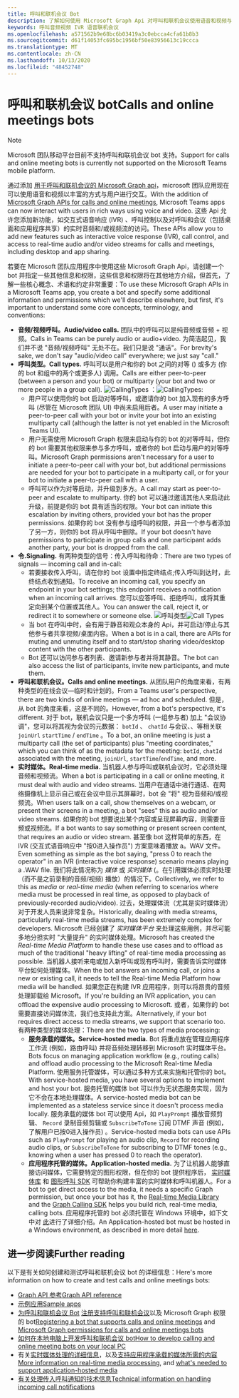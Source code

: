 ```yaml
---
title: 呼叫和联机会议 Bot
description: 了解如何使用 Microsoft Graph Api 对呼叫和联机会议使用语音和视频与用户进行交互。
keywords: 呼叫音频视频 IVR 语音联机会议
ms.openlocfilehash: a571562b9e68bc6b03419a3c0ebcca4cfa61b8b3
ms.sourcegitcommit: d61f14053fc695bc1956bf50e83956613c19ccca
ms.translationtype: MT
ms.contentlocale: zh-CN
ms.lasthandoff: 10/13/2020
ms.locfileid: "48452748"
---
```

# <a name="calls-and-online-meetings-bots"></a><span data-ttu-id="e6bb3-104">呼叫和联机会议 bot</span><span class="sxs-lookup"><span data-stu-id="e6bb3-104">Calls and online meetings bots</span></span>

> [!NOTE]
> <span data-ttu-id="e6bb3-105">Microsoft 团队移动平台目前不支持呼叫和联机会议 bot 支持。</span><span class="sxs-lookup"><span data-stu-id="e6bb3-105">Support for calls and online meeting bots is currently not supported on the Microsoft Teams mobile platform.</span></span> 

<span data-ttu-id="e6bb3-106">通过添加 [用于呼叫和联机会议的 Microsoft Graph api](/graph/api/resources/communications-api-overview?view=graph-rest-beta&preserve-view=true)，microsoft 团队应用现在可以使用语音和视频以丰富的方式与用户进行交互。</span><span class="sxs-lookup"><span data-stu-id="e6bb3-106">With the addition of [Microsoft Graph APIs for calls and online meetings](/graph/api/resources/communications-api-overview?view=graph-rest-beta&preserve-view=true), Microsoft Teams apps can now interact with users in rich ways using voice and video.</span></span> <span data-ttu-id="e6bb3-107">这些 Api 允许您添加新功能，如交互式语音响应 (IVR) 、呼叫控制以及对呼叫和会议（包括桌面和应用程序共享）的实时音频和/或视频流的访问。</span><span class="sxs-lookup"><span data-stu-id="e6bb3-107">These APIs allow you to add new features such as interactive voice response (IVR), call control, and access to real-time audio and/or video streams for calls and meetings, including desktop and app sharing.</span></span>

<span data-ttu-id="e6bb3-108">若要在 Microsoft 团队应用程序中使用这些 Microsoft Graph Api，请创建一个 bot 并指定一些其他信息和权限，这些信息和权限将在其他地方介绍，但首先，了解一些核心概念、术语和约定非常重要：</span><span class="sxs-lookup"><span data-stu-id="e6bb3-108">To use these Microsoft Graph APIs in a Microsoft Teams app, you create a bot and specify some additional information and permissions which we'll describe elsewhere, but first, it's important to understand some core concepts, terminology, and conventions:</span></span>

* <span data-ttu-id="e6bb3-109">**音频/视频呼叫。**</span><span class="sxs-lookup"><span data-stu-id="e6bb3-109">**Audio/video calls.**</span></span> <span data-ttu-id="e6bb3-110">团队中的呼叫可以是纯音频或音频 + 视频。</span><span class="sxs-lookup"><span data-stu-id="e6bb3-110">Calls in Teams can be purely audio or audio+video.</span></span> <span data-ttu-id="e6bb3-111">为简洁起见，我们并不说 "音频/视频呼叫" 无处不在。我们只是说 "通话"。</span><span class="sxs-lookup"><span data-stu-id="e6bb3-111">For brevity's sake, we don't say "audio/video call" everywhere; we just say "call."</span></span>
* <span data-ttu-id="e6bb3-112">**呼叫类型。**</span><span class="sxs-lookup"><span data-stu-id="e6bb3-112">**Call types.**</span></span> <span data-ttu-id="e6bb3-113">呼叫可以是用户和你的 bot 之间的对等 () 或多方 (你的 bot 和组中的两个或更多人) 调用。</span><span class="sxs-lookup"><span data-stu-id="e6bb3-113">Calls are either peer-to-peer (between a person and your bot) or multiparty (your bot and two or more people in a group call).</span></span>
  <span data-ttu-id="e6bb3-114">![CallingTypes ](~/assets/images/calls-and-meetings/call-types.png) ：</span><span class="sxs-lookup"><span data-stu-id="e6bb3-114">![CallingTypes](~/assets/images/calls-and-meetings/call-types.png):</span></span>
  * <span data-ttu-id="e6bb3-115">用户可以使用你的 bot 启动对等呼叫，或邀请你的 bot 加入现有的多方呼叫 (尽管在 Microsoft 团队 UI) 中尚未启用后者。</span><span class="sxs-lookup"><span data-stu-id="e6bb3-115">A user may initiate a peer-to-peer call with your bot or invite your bot into an existing multiparty call (although the latter is not yet enabled in the Microsoft Teams UI).</span></span>
  * <span data-ttu-id="e6bb3-116">用户无需使用 Microsoft Graph 权限来启动与你的 bot 的对等呼叫，但你的 bot 需要其他权限来参与多方呼叫，或者你的 bot 启动与用户的对等呼叫。</span><span class="sxs-lookup"><span data-stu-id="e6bb3-116">Microsoft Graph permissions aren't necessary for a user to initiate a peer-to-peer call with your bot, but additional permissions are needed for your bot to participate in a multiparty call, or for your bot to initiate a peer-to-peer call with a user.</span></span>
  * <span data-ttu-id="e6bb3-117">呼叫可以作为对等启动，并升级到多方。</span><span class="sxs-lookup"><span data-stu-id="e6bb3-117">A call may start as peer-to-peer and escalate to multiparty.</span></span> <span data-ttu-id="e6bb3-118">你的 bot 可以通过邀请其他人来启动此升级，前提是你的 bot 具有适当的权限。</span><span class="sxs-lookup"><span data-stu-id="e6bb3-118">Your bot can initiate this escalation by inviting others, provided your bot has the proper permissions.</span></span> <span data-ttu-id="e6bb3-119">如果你的 bot 没有参与组呼叫的权限，并且一个参与者添加了另一方，则你的 bot 将从呼叫中删除。</span><span class="sxs-lookup"><span data-stu-id="e6bb3-119">If your bot doesn't have permissions to participate in group calls and one participant adds another party, your bot is dropped from the call.</span></span>
* <span data-ttu-id="e6bb3-120">**令.**</span><span class="sxs-lookup"><span data-stu-id="e6bb3-120">**Signaling.**</span></span> <span data-ttu-id="e6bb3-121">有两种类型的信号：传入呼叫和待命：</span><span class="sxs-lookup"><span data-stu-id="e6bb3-121">There are two types of signals — incoming call and in-call:</span></span>
  * <span data-ttu-id="e6bb3-122">若要接收传入呼叫，请在你的 bot 设置中指定终结点;传入呼叫到达时，此终结点收到通知。</span><span class="sxs-lookup"><span data-stu-id="e6bb3-122">To receive an incoming call, you specify an endpoint in your bot settings; this endpoint receives a notification when an incoming call arrives.</span></span> <span data-ttu-id="e6bb3-123">您可以应答呼叫、拒绝呼叫，或将其重定向到某个位置或其他人。</span><span class="sxs-lookup"><span data-stu-id="e6bb3-123">You can answer the call, reject it, or redirect it to somewhere or someone else.</span></span>
  <span data-ttu-id="e6bb3-124">![呼叫类型](~/assets/images/calls-and-meetings/call-handling.png)</span><span class="sxs-lookup"><span data-stu-id="e6bb3-124">![Call Types](~/assets/images/calls-and-meetings/call-handling.png)</span></span>
  * <span data-ttu-id="e6bb3-125">当 bot 在呼叫中时，会有用于静音和观众本身的 Api，并可启动/停止与其他参与者共享视频/桌面内容。</span><span class="sxs-lookup"><span data-stu-id="e6bb3-125">When a bot is in a call, there are APIs for muting and unmuting itself and to start/stop sharing video/desktop content with the other participants.</span></span>
  * <span data-ttu-id="e6bb3-126">Bot 还可以访问参与者列表、邀请新参与者并将其静音。</span><span class="sxs-lookup"><span data-stu-id="e6bb3-126">The bot can also access the list of participants, invite new participants, and mute them.</span></span>
* <span data-ttu-id="e6bb3-127">**呼叫和联机会议。**</span><span class="sxs-lookup"><span data-stu-id="e6bb3-127">**Calls and online meetings.**</span></span> <span data-ttu-id="e6bb3-128">从团队用户的角度来看，有两种类型的在线会议—临时和计划的。</span><span class="sxs-lookup"><span data-stu-id="e6bb3-128">From a Teams user's perspective, there are two kinds of online meetings — ad hoc and scheduled.</span></span> <span data-ttu-id="e6bb3-129">但是，从 bot 的角度来看，这是不同的。</span><span class="sxs-lookup"><span data-stu-id="e6bb3-129">However, from a bot's perspective, it's different.</span></span> <span data-ttu-id="e6bb3-130">对于 bot，联机会议只是一个多方呼叫 (一组参与者) 加上 "会议协调"，您可以将其视为会议的元数据： `botId` 、 `chatId` 与会议、、等相关联 `joinUrl` `startTime` / `endTime` 。</span><span class="sxs-lookup"><span data-stu-id="e6bb3-130">To a bot, an online meeting is just a multiparty call (the set of participants) plus "meeting coordinates," which you can think of as the metadata for the meeting: `botId`, `chatId` associated with the meeting, `joinUrl`, `startTime`/`endTime`, and more.</span></span>
* <span data-ttu-id="e6bb3-131">**实时媒体。**</span><span class="sxs-lookup"><span data-stu-id="e6bb3-131">**Real-time media.**</span></span> <span data-ttu-id="e6bb3-132">当机器人参与呼叫或联机会议时，它必须处理音频和视频流。</span><span class="sxs-lookup"><span data-stu-id="e6bb3-132">When a bot is participating in a call or online meeting, it must deal with audio and video streams.</span></span> <span data-ttu-id="e6bb3-133">当用户在通话中进行通话、在网络摄像机上显示自己或在会议中显示其屏幕时，bot 会 "将" 视为音频和/或视频流。</span><span class="sxs-lookup"><span data-stu-id="e6bb3-133">When users talk on a call, show themselves on a webcam, or present their screens in a meeting, a bot "sees" this as audio and/or video streams.</span></span> <span data-ttu-id="e6bb3-134">如果你的 bot 想要说出某个内容或呈现屏幕内容，则需要音频或视频流。</span><span class="sxs-lookup"><span data-stu-id="e6bb3-134">If a bot wants to say something or present screen content, that requires an audio or video stream.</span></span> <span data-ttu-id="e6bb3-135">甚至像 bot 这样简单的东西，在 IVR (交互式语音响应中 "按0进入操作员") 方案意味着播放 a。WAV 文件。</span><span class="sxs-lookup"><span data-stu-id="e6bb3-135">Even something as simple as the bot saying, "press 0 to reach the operator" in an IVR (interactive voice response) scenario means playing a .WAV file.</span></span> <span data-ttu-id="e6bb3-136">我们将此情况称为 _媒体_ 或 _实时媒体_ (。在引用媒体必须实时处理（而不是之前录制的音频/视频) 播放）的情况下。</span><span class="sxs-lookup"><span data-stu-id="e6bb3-136">Collectively, we refer to this as _media_ or _real-time media_ (when referring to scenarios where media must be processed in real time, as opposed to playback of previously-recorded audio/video).</span></span> <span data-ttu-id="e6bb3-137">过去，处理媒体流（尤其是实时媒体流）对于开发人员来说非常复杂。</span><span class="sxs-lookup"><span data-stu-id="e6bb3-137">Historically, dealing with media streams, particularly real-time media streams, has been extremely complex for developers.</span></span> <span data-ttu-id="e6bb3-138">Microsoft 已经创建了 _实时媒体平台_ 来处理这些用例，并尽可能多地分担实时 "大量提升" 的实时媒体处理。</span><span class="sxs-lookup"><span data-stu-id="e6bb3-138">Microsoft has created the _Real-time Media Platform_ to handle these use cases and to offload as much of the traditional "heavy lifting" of real-time media processing as possible.</span></span>  <span data-ttu-id="e6bb3-139">当机器人接听来电或加入新呼叫或现有呼叫时，需要告诉实时媒体平台如何处理媒体。</span><span class="sxs-lookup"><span data-stu-id="e6bb3-139">When the bot answers an incoming call, or joins a new or existing call, it needs to tell the Real-time Media Platform how media will be handled.</span></span> <span data-ttu-id="e6bb3-140">如果您正在构建 IVR 应用程序，则可以将昂贵的音频处理卸载给 Microsoft。</span><span class="sxs-lookup"><span data-stu-id="e6bb3-140">If you're building an IVR application, you can offload the expensive audio processing to Microsoft.</span></span> <span data-ttu-id="e6bb3-141">或者，如果你的 bot 需要直接访问媒体流，我们也支持此方案。</span><span class="sxs-lookup"><span data-stu-id="e6bb3-141">Alternatively, if your bot requires direct access to media streams, we support that scenario too.</span></span> <span data-ttu-id="e6bb3-142">有两种类型的媒体处理：</span><span class="sxs-lookup"><span data-stu-id="e6bb3-142">There are the two types of media processing:</span></span>
  * <span data-ttu-id="e6bb3-143">**服务承载的媒体。**</span><span class="sxs-lookup"><span data-stu-id="e6bb3-143">**Service-hosted media.**</span></span> <span data-ttu-id="e6bb3-144">Bot 将重点放在管理应用程序工作流 (例如，路由呼叫) 并将音频处理转移到 Microsoft 实时媒体平台。</span><span class="sxs-lookup"><span data-stu-id="e6bb3-144">Bots focus on managing application workflow (e.g., routing calls) and offload audio processing to the Microsoft Real-time Media Platform.</span></span> <span data-ttu-id="e6bb3-145">使用服务托管媒体，可以通过多种方式来实施和托管你的 bot。</span><span class="sxs-lookup"><span data-stu-id="e6bb3-145">With service-hosted media, you have several options to implement and host your bot.</span></span> <span data-ttu-id="e6bb3-146">服务托管的媒体 bot 可以作为无状态服务实现，因为它不会在本地处理媒体。</span><span class="sxs-lookup"><span data-stu-id="e6bb3-146">A service-hosted media bot can be implemented as a stateless service since it doesn't process media locally.</span></span> <span data-ttu-id="e6bb3-147">服务承载的媒体 bot 可以使用 Api，如 `PlayPrompt` 播放音频剪辑、 `Record` 录制音频剪辑或 `SubscribeToTone` 订阅 DTMF 声音 (例如，了解用户已按0进入操作员) 。</span><span class="sxs-lookup"><span data-stu-id="e6bb3-147">Service-hosted media bots can use APIs such as `PlayPrompt` for playing an audio clip, `Record` for recording audio clips, or `SubscribeToTone` for subscribing to DTMF tones (e.g., knowing when a user has pressed 0 to reach the operator).</span></span>
  * <span data-ttu-id="e6bb3-148">**应用程序托管的媒体。**</span><span class="sxs-lookup"><span data-stu-id="e6bb3-148">**Application-hosted media.**</span></span> <span data-ttu-id="e6bb3-149">为了让机器人能够直接访问媒体，它需要特定的图形权限，但在你的 bot 提供程序后， [实时媒体库](https://www.nuget.org/packages/Microsoft.Graph.Communications.Calls.Media/) 和 [图形呼叫 SDK](https://microsoftgraph.github.io/microsoft-graph-comms-samples/docs/articles/index.html#graph-calling-sdk-and-stateful-client-builder) 可帮助你构建丰富的实时媒体和呼叫机器人。</span><span class="sxs-lookup"><span data-stu-id="e6bb3-149">For a bot to get direct access to the media, it needs a specific Graph permission, but once your bot has it, the [Real-time Media Library](https://www.nuget.org/packages/Microsoft.Graph.Communications.Calls.Media/) and the [Graph Calling SDK](https://microsoftgraph.github.io/microsoft-graph-comms-samples/docs/articles/index.html#graph-calling-sdk-and-stateful-client-builder) helps you build rich, real-time media, calling bots.</span></span> <span data-ttu-id="e6bb3-150">应用程序托管的 bot 必须托管在 Windows 环境中，如下文中对 [此](./requirements-considerations-application-hosted-media-bots.md)进行了详细介绍。</span><span class="sxs-lookup"><span data-stu-id="e6bb3-150">An Application-hosted bot must be hosted in a Windows environment, as described in more detail [here](./requirements-considerations-application-hosted-media-bots.md).</span></span>

## <a name="further-reading"></a><span data-ttu-id="e6bb3-151">进一步阅读</span><span class="sxs-lookup"><span data-stu-id="e6bb3-151">Further reading</span></span>

<span data-ttu-id="e6bb3-152">以下是有关如何创建和测试呼叫和联机会议 bot 的详细信息：</span><span class="sxs-lookup"><span data-stu-id="e6bb3-152">Here's more information on how to create and test calls and online meetings bots:</span></span>

* [<span data-ttu-id="e6bb3-153">Graph API 参考</span><span class="sxs-lookup"><span data-stu-id="e6bb3-153">Graph API reference</span></span>](/graph/api/resources/communications-api-overview?view=graph-rest-beta&preserve-view=true)
* [<span data-ttu-id="e6bb3-154">示例应用</span><span class="sxs-lookup"><span data-stu-id="e6bb3-154">Sample apps</span></span>](https://github.com/microsoftgraph/microsoft-graph-comms-samples)
* <span data-ttu-id="e6bb3-155">[为呼叫和联机会议 Bot](./registering-calling-bot.md#add-microsoft-graph-permissions) [注册支持呼叫和联机会议](./registering-calling-bot.md)以及 Microsoft Graph 权限的 bot</span><span class="sxs-lookup"><span data-stu-id="e6bb3-155">[Registering a bot that supports calls and online meetings](./registering-calling-bot.md) and [Microsoft Graph permissions for calls and online meetings bots](./registering-calling-bot.md#add-microsoft-graph-permissions)</span></span>
* [<span data-ttu-id="e6bb3-156">如何在本地电脑上开发呼叫和联机会议 bot</span><span class="sxs-lookup"><span data-stu-id="e6bb3-156">How to develop calling and online meeting bots on your local PC</span></span>](./debugging-local-testing-calling-meeting-bots.md)
* <span data-ttu-id="e6bb3-157">有关[实时媒体处理的详细信息](./real-time-media-concepts.md)，以及[支持应用程序承载的媒体所需的内容](./requirements-considerations-application-hosted-media-bots.md)</span><span class="sxs-lookup"><span data-stu-id="e6bb3-157">[More information on real-time media processing](./real-time-media-concepts.md), and [what's needed to support application-hosted media](./requirements-considerations-application-hosted-media-bots.md)</span></span>
* [<span data-ttu-id="e6bb3-158">有关处理传入呼叫通知的技术信息</span><span class="sxs-lookup"><span data-stu-id="e6bb3-158">Technical information on handling incoming call notifications</span></span>](./call-notifications.md)
